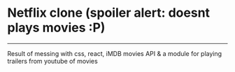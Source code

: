 # Netflix clone (spoiler alert: doesnt plays movies :P)
---------
Result of messing with css, react, iMDB movies API & a module for playing trailers from youtube of movies
